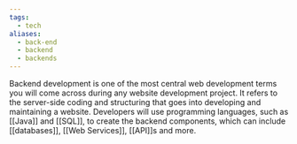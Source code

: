 ```yaml
---
tags:
  - tech
aliases:
  - back-end
  - backend
  - backends
---
```

Backend development is one of the most central web development terms you will come across during any website development project.
It refers to the server-side coding and structuring that goes into developing and maintaining a website.
Developers will use programming languages, such as [[Java]] and [[SQL]], to create the backend components, which can include [[databases]], [[Web Services]], [[API]]s and more.